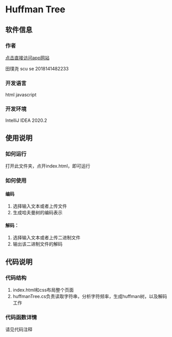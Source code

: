 # Huffman Tree
## 软件信息
### 作者

[点击直接访问app网站](http://chibiken.cn:8055/)

田璞尧 scu se 2018141482233
### 开发语言
html javascript
### 开发环境
IntelliJ IDEA 2020.2
## 使用说明
### 如何运行
打开此文件夹，点开index.html，即可运行
### 如何使用
#### 编码
1. 选择输入文本或者上传文件
2. 生成哈夫曼树的编码表示
#### 解码：
1. 选择输入文本或者上传二进制文件
2. 输出该二进制文件的解码
## 代码说明
### 代码结构
1. index.html和css布局整个页面
2. huffmanTree.cs负责读取字符串，分析字符频率，生成huffman树，以及解码工作
### 代码函数详情
请见代码注释
